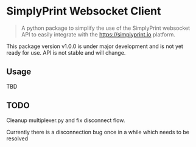 # SimplyPrint Websocket Client

> A python package to simplify the use of the SimplyPrint websocket API to easily integrate with the <https://simplyprint.io> platform.

This package version v1.0.0 is under major development and is not yet ready for use. API is not stable and will change.

## Usage

TBD

## TODO

Cleanup multiplexer.py and fix disconnect flow.

Currently there is a disconnection bug once in a while which needs to be resolved